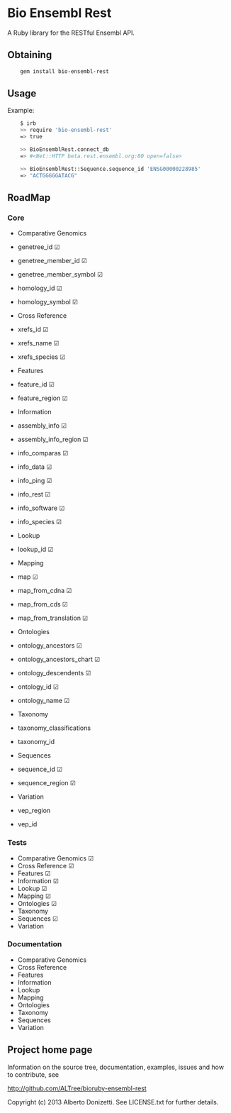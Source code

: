 Bio Ensembl Rest
================

A Ruby library for the RESTful Ensembl API.

Obtaining
---------

```sh
    gem install bio-ensembl-rest
```

Usage
-----

Example:

```sh
    $ irb
    >> require 'bio-ensembl-rest'
    => true

    >> BioEnsemblRest.connect_db
    => #<Net::HTTP beta.rest.ensembl.org:80 open=false>

    >> BioEnsemblRest::Sequence.sequence_id 'ENSG00000228985'
    => "ACTGGGGGATACG"
```

RoadMap
-----

### Core

 * Comparative Genomics
  * genetree_id ☑
  * genetree_member_id ☑
  * genetree_member_symbol ☑
  * homology_id ☑
  * homology_symbol ☑

 * Cross Reference
  * xrefs_id ☑
  * xrefs_name ☑
  * xrefs_species ☑

 * Features
  * feature_id ☑
  * feature_region ☑

 * Information
  * assembly_info ☑
  * assembly_info_region ☑
  * info_comparas ☑
  * info_data ☑
  * info_ping ☑
  * info_rest ☑
  * info_software ☑
  * info_species ☑

 * Lookup
  * lookup_id ☑

 * Mapping
  * map ☑
  * map_from_cdna ☑
  * map_from_cds ☑
  * map_from_translation ☑

 * Ontologies
  * ontology_ancestors ☑
  * ontology_ancestors_chart ☑
  * ontology_descendents ☑
  * ontology_id ☑
  * ontology_name ☑

 * Taxonomy
  * taxonomy_classifications
  * taxonomy_id

 * Sequences
  * sequence_id ☑
  * sequence_region ☑

 * Variation
  * vep_region
  * vep_id

### Tests

 * Comparative Genomics ☑
 * Cross Reference ☑
 * Features ☑
 * Information ☑
 * Lookup ☑
 * Mapping ☑
 * Ontologies ☑
 * Taxonomy
 * Sequences ☑
 * Variation

### Documentation

 * Comparative Genomics
 * Cross Reference
 * Features
 * Information
 * Lookup
 * Mapping
 * Ontologies
 * Taxonomy
 * Sequences
 * Variation

  
## Project home page

Information on the source tree, documentation, examples, issues and
how to contribute, see

  http://github.com/ALTree/bioruby-ensembl-rest


Copyright (c) 2013 Alberto Donizetti. See LICENSE.txt for further details.
